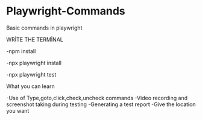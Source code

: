 # Playwright-Commands

Basic commands in playwright

WRİTE THE TERMİNAL

-npm install

-npx playwright install

-npx playwright test

What you can learn

-Use of Type,goto,click,check,uncheck commands 
-Video recording and screenshot taking during testing
-Generating a test report
-Give the location you want

